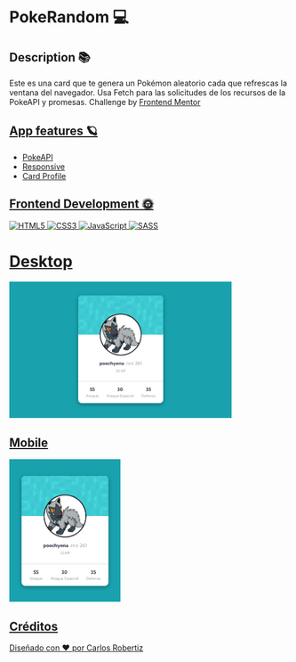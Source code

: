 
# PokeRandom 💻

## Description 📚

Este es una card que te genera un Pokémon aleatorio cada que refrescas la ventana del navegador. Usa Fetch para las solicitudes de los recursos de la PokeAPI y promesas. Challenge by <a href="https://www.frontendmentor.io?ref=challenge" target="_blank"> Frontend Mentor

## App features 🪐

- PokeAPI
- Responsive
- Card Profile

## Frontend Development 🌞

![HTML5](https://img.shields.io/badge/html5-%23E34F26.svg?style=for-the-badge&logo=html5&logoColor=white) ![CSS3](https://img.shields.io/badge/css3-%231572B6.svg?style=for-the-badge&logo=css3&logoColor=white) ![JavaScript](https://img.shields.io/badge/javascript-%23323330.svg?style=for-the-badge&logo=javascript&logoColor=%23F7DF1E) ![SASS](https://img.shields.io/badge/SASS-hotpink.svg?style=for-the-badge&logo=SASS&logoColor=white)

# Desktop

<img width="400px"  src="./design/desktop.png" />

## Mobile

<img width="200px" src="./design/mobile.png" />

## Créditos

Diseñado con ♥️ por Carlos Robertiz
